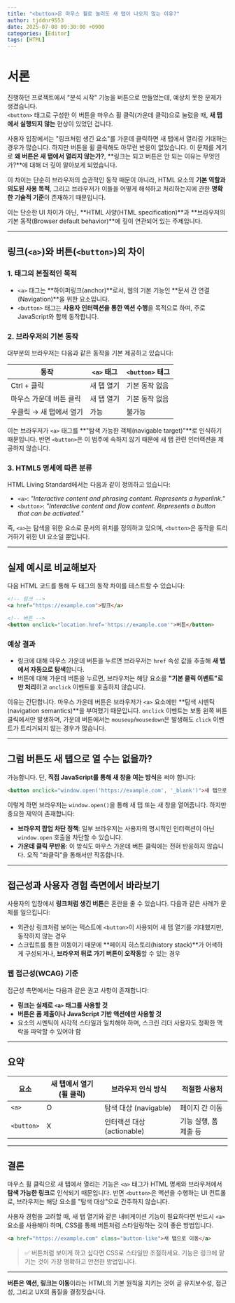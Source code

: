 ```yaml
---
title: "<button>은 마우스 휠로 눌러도 새 탭이 나오지 않는 이유?"
author: tjddnr9553
date: 2025-07-08 09:30:00 +0900
categories: [Editor]
tags: [HTML]
---
```


# 서론

진행하던 프로젝트에서 "분석 시작" 기능을 버튼으로 만들었는데, 예상치 못한 문제가 생겼습니다.  
`<button>` 태그로 구성한 이 버튼을 마우스 휠 클릭(가운데 클릭)으로 눌렀을 때, **새 탭에서 실행되지 않는** 현상이 있었던 겁니다.

사용자 입장에서는 "링크처럼 생긴 요소"를 가운데 클릭하면 새 탭에서 열리길 기대하는 경우가 많습니다. 하지만 버튼을 휠 클릭해도 아무런 반응이 없었습니다. 이 문제를 계기로 **왜 버튼은 새 탭에서 열리지 않는가?**, **링크는 되고 버튼은 안 되는 이유는 무엇인가?**에 대해 더 깊이 알아보게 되었습니다.

이 차이는 단순히 브라우저의 습관적인 동작 때문이 아니라, HTML 요소의 **기본 역할과 의도된 사용 목적**, 그리고 브라우저가 이들을 어떻게 해석하고 처리하는지에 관한 **명확한 기술적 기준**이 존재하기 때문입니다.

이는 단순한 UI 차이가 아닌, **HTML 사양(HTML specification)**과 **브라우저의 기본 동작(Browser default behavior)**에 깊이 연관되어 있는 주제입니다.

---

## 링크(`<a>`)와 버튼(`<button>`)의 차이

### 1. 태그의 본질적인 목적

- `<a>` 태그는 **하이퍼링크(anchor)**로서, 웹의 기본 기능인 **문서 간 연결(Navigation)**을 위한 요소입니다.
- `<button>` 태그는 **사용자 인터랙션을 통한 액션 수행**을 목적으로 하며, 주로 JavaScript와 함께 동작합니다.

### 2. 브라우저의 기본 동작

대부분의 브라우저는 다음과 같은 동작을 기본 제공하고 있습니다:

| 동작                       | `<a>` 태그 | `<button>` 태그 |
|--------------------------|------------|------------------|
| Ctrl + 클릭               | 새 탭 열기   | 기본 동작 없음      |
| 마우스 가운데 버튼 클릭     | 새 탭 열기   | 기본 동작 없음      |
| 우클릭 → 새 탭에서 열기    | 가능         | 불가능             |

이는 브라우저가 `<a>` 태그를 **"탐색 가능한 객체(navigable target)"**로 인식하기 때문입니다. 반면 `<button>`은 이 범주에 속하지 않기 때문에 새 탭 관련 인터랙션을 제공하지 않습니다.

### 3. HTML5 명세에 따른 분류

HTML Living Standard에서는 다음과 같이 정의하고 있습니다:

- `<a>`: *"Interactive content and phrasing content. Represents a hyperlink."*
- `<button>`: *"Interactive content and flow content. Represents a button that can be activated."*

즉, `<a>`는 탐색을 위한 요소로 문서의 위치를 정의하고 있으며, `<button>`은 동작을 트리거하기 위한 UI 요소일 뿐입니다.

---

## 실제 예시로 비교해보자

다음 HTML 코드를 통해 두 태그의 동작 차이를 테스트할 수 있습니다:

```html
<!-- 링크 -->
<a href="https://example.com">링크</a>

<!-- 버튼 -->
<button onclick="location.href='https://example.com'">버튼</button>
````

### 예상 결과

* 링크에 대해 마우스 가운데 버튼을 누르면 브라우저는 `href` 속성 값을 추출해 **새 탭에서 자동으로 탐색**합니다.
* 버튼에 대해 가운데 버튼을 누르면, 브라우저는 해당 요소를 **"기본 클릭 이벤트"로만 처리**하고 `onclick` 이벤트를 호출하지 않습니다.

이유는 간단합니다. 마우스 가운데 버튼은 브라우저가 `<a>` 요소에만 \*\*탐색 시멘틱(navigation semantics)\*\*을 부여했기 때문입니다. `onclick` 이벤트는 보통 왼쪽 버튼 클릭에서만 발생하며, 가운데 버튼에서는 `mouseup`/`mousedown`은 발생해도 `click` 이벤트가 트리거되지 않는 경우가 많습니다.

---

## 그럼 버튼도 새 탭으로 열 수는 없을까?

가능합니다. 단, **직접 JavaScript를 통해 새 창을 여는 방식**을 써야 합니다:

```html
<button onclick="window.open('https://example.com', '_blank')">새 탭으로 열기</button>
```

이렇게 하면 브라우저는 `window.open()`을 통해 새 탭 또는 새 창을 열어줍니다. 하지만 중요한 제약이 존재합니다:

* **브라우저 팝업 차단 정책**: 일부 브라우저는 사용자의 명시적인 인터랙션이 아닌 `window.open` 호출을 차단할 수 있습니다.
* **가운데 클릭 무반응**: 이 방식도 마우스 가운데 버튼 클릭에는 전혀 반응하지 않습니다. 오직 "좌클릭"을 통해서만 작동합니다.

---

## 접근성과 사용자 경험 측면에서 바라보기

사용자의 입장에서 **링크처럼 생긴 버튼**은 혼란을 줄 수 있습니다. 다음과 같은 사례가 문제를 일으킵니다:

* 외관상 링크처럼 보이는 텍스트에 `<button>`이 사용되어 새 탭 열기를 기대했지만, 동작하지 않는 경우
* 스크립트를 통한 이동이기 때문에 \*\*페이지 히스토리(history stack)\*\*가 어색하게 구성되거나, **브라우저 뒤로 가기 버튼이 오작동**할 수 있는 경우

### 웹 접근성(WCAG) 기준

접근성 측면에서는 다음과 같은 권고 사항이 존재합니다:

* **링크는 실제로 `<a>` 태그를 사용할 것**
* **버튼은 폼 제출이나 JavaScript 기반 액션에만 사용할 것**
* 요소의 시멘틱이 시각적 스타일과 일치해야 하며, 스크린 리더 사용자도 정확한 맥락을 파악할 수 있어야 함

---

## 요약

| 요소         | 새 탭에서 열기 (휠 클릭) | 브라우저 인식 방식           | 적절한 사용처       |
| ---------- | --------------- | -------------------- | ------------- |
| `<a>`      | O               | 탐색 대상 (navigable)    | 페이지 간 이동      |
| `<button>` | X               | 인터랙션 대상 (actionable) | 기능 실행, 폼 제출 등 |

---

## 결론

마우스 휠 클릭으로 새 탭에서 열리는 기능은 `<a>` 태그가 HTML 명세와 브라우저에서 **탐색 가능한 링크**로 인식되기 때문입니다. 반면 `<button>`은 액션을 수행하는 UI 컨트롤로, 브라우저는 해당 요소를 "탐색 대상"으로 간주하지 않습니다.

사용자 경험을 고려할 때, 새 탭 열기와 같은 내비게이션 기능이 필요하다면 반드시 `<a>` 요소를 사용해야 하며, CSS를 통해 버튼처럼 스타일링하는 것이 좋은 방법입니다.

```html
<a href="https://example.com" class="button-like">새 탭으로 이동</a>
```

> ✅ 버튼처럼 보이게 하고 싶다면 CSS로 스타일만 조절하세요. 기능은 링크에 맡기는 것이 가장 명확하고 안전한 방법입니다.

---

**버튼은 액션, 링크는 이동**이라는 HTML의 기본 원칙을 지키는 것이 곧 유지보수성, 접근성, 그리고 UX의 품질을 결정짓습니다.
